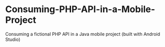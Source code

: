 # Consuming-PHP-API-in-a-Mobile-Project
Consuming a fictional PHP API in a Java mobile project (built with Android Studio)
